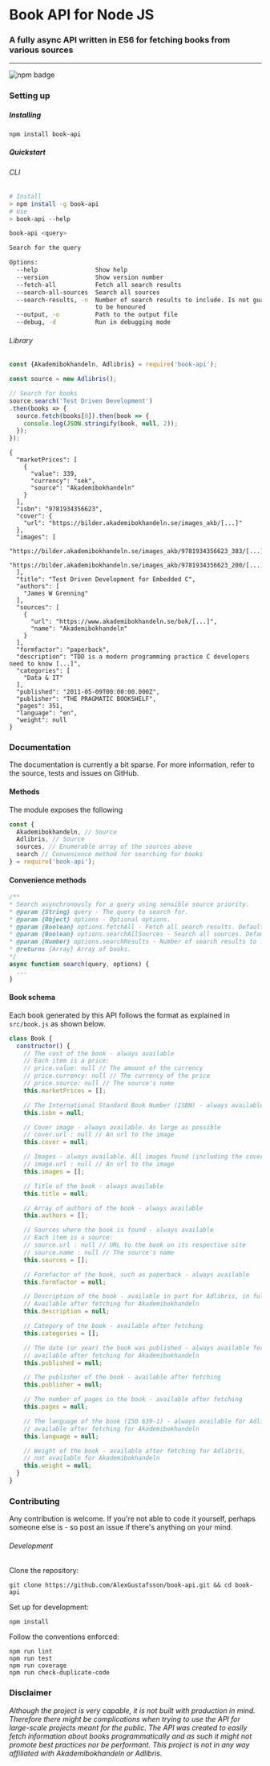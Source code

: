 # Book API for Node JS
### A fully async API written in ES6 for fetching books from various sources
***
![npm badge](https://img.shields.io/npm/v/book-api.svg)

### Setting up

##### Installing

```
npm install book-api
```

##### Quickstart

###### CLI

```Bash
# Install
> npm install -g book-api
# Use
> book-api --help

book-api <query>

Search for the query

Options:
  --help                Show help                                      [boolean]
  --version             Show version number                            [boolean]
  --fetch-all           Fetch all search results                       [boolean]
  --search-all-sources  Search all sources                             [boolean]
  --search-results, -n  Number of search results to include. Is not guaranteed
                        to be honoured                                  [number]
  --output, -o          Path to the output file
  --debug, -d           Run in debugging mode                          [boolean]

```

###### Library

```JavaScript
const {Akademibokhandeln, Adlibris} = require('book-api');

const source = new Adlibris();

// Search for books
source.search('Test Driven Development')
.then(books => {
  source.fetch(books[0]).then(book => {
    console.log(JSON.stringify(book, null, 2));
  });
});
```

```
{
  "marketPrices": [
    {
      "value": 339,
      "currency": "sek",
      "source": "Akademibokhandeln"
    }
  ],
  "isbn": "9781934356623",
  "cover": {
    "url": "https://bilder.akademibokhandeln.se/images_akb/[...]"
  },
  "images": [
    "https://bilder.akademibokhandeln.se/images_akb/9781934356623_383/[...]",
    "https://bilder.akademibokhandeln.se/images_akb/9781934356623_200/[...]"
  ],
  "title": "Test Driven Development for Embedded C",
  "authors": [
    "James W Grenning"
  ],
  "sources": [
    {
      "url": "https://www.akademibokhandeln.se/bok/[...]",
      "name": "Akademibokhandeln"
    }
  ],
  "formfactor": "paperback",
  "description": "TDD is a modern programming practice C developers need to know [...]",
  "categories": [
    "Data & IT"
  ],
  "published": "2011-05-09T00:00:00.000Z",
  "publisher": "THE PRAGMATIC BOOKSHELF",
  "pages": 351,
  "language": "en",
  "weight": null
}
```

### Documentation

The documentation is currently a bit sparse. For more information, refer to the source, tests and issues on GitHub.

#### Methods

The module exposes the following

```JavaScript
const {
  Akademibokhandeln, // Source
  Adlibris, // Source
  sources, // Enumerable array of the sources above
  search // Convenience method for searching for books
} = require('book-api');
```

#### Convenience methods

```JavaScript
/**
* Search asynchronously for a query using sensible source priority.
* @param {String} query - The query to search for.
* @param {Object} options - Optional options.
* @param {Boolean} options.fetchAll - Fetch all search results. Defaults to false.
* @param {Boolean} options.searchAllSources - Search all sources. Defaults to false.
* @param {Number} options.searchResults - Number of search results to include. Is not guaranteed to be honoured. Defaults to 0 (predefined).
* @returns {Array} Array of books.
*/
async function search(query, options) {
  ...
}
```

#### Book schema

Each book generated by this API follows the format as explained in `src/book.js` as shown below.

```JavaScript
class Book {
  constructor() {
    // The cost of the book - always available
    // Each item is a price:
    // price.value: null // The amount of the currency
    // price.currency: null // The currency of the price
    // price.source: null // The source's name
    this.marketPrices = [];

    // The International Standard Book Number (ISBN) - always available
    this.isbn = null;

    // Cover image - always available. As large as possible
    // cover.url : null // An url to the image
    this.cover = null;

    // Images - always available. All images found (including the cover itself)
    // image.url : null // An url to the image
    this.images = [];

    // Title of the book - always available
    this.title = null;

    // Array of authors of the book - always available
    this.authors = [];

    // Sources where the book is found - always available
    // Each item is a source:
    // source.url : null // URL to the book on its respective site
    // source.name : null // The source's name
    this.sources = [];

    // Formfactor of the book, such as paperback - always available
    this.formfactor = null;

    // Description of the book - available in part for Adlibris, in full by fetching.
    // Available after fetching for Akademibokhandeln
    this.description = null;

    // Category of the book - available after fetching
    this.categories = [];

    // The date (or year) the book was published - always available for Adlibris,
    // available after fetching for Akademibokhandeln
    this.published = null;

    // The publisher of the book - available after fetching
    this.publisher = null;

    // The number of pages in the book - available after fetching
    this.pages = null;

    // The language of the book (ISO 639-1) - always available for Adlibris,
    // available after fetching for Akademibokhandeln
    this.language = null;

    // Weight of the book - available after fetching for Adlibris,
    // not available for Akademibokhandeln
    this.weight = null;
  }
}
```

### Contributing

Any contribution is welcome. If you're not able to code it yourself, perhaps someone else is - so post an issue if there's anything on your mind.

###### Development

Clone the repository:
```
git clone https://github.com/AlexGustafsson/book-api.git && cd book-api
```

Set up for development:
```
npm install
```

Follow the conventions enforced:
```
npm run lint
npm run test
npm run coverage
npm run check-duplicate-code
```

### Disclaimer

_Although the project is very capable, it is not built with production in mind. Therefore there might be complications when trying to use the API for large-scale projects meant for the public. The API was created to easily fetch information about books programmatically and as such it might not promote best practices nor be performant. This project is not in any way affiliated with Akademibokhandeln or Adlibris._

